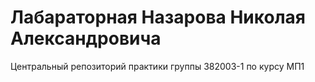 # Лабараторная Назарова Николая Александровича

Центральный репозиторий практики группы 382003-1 по курсу МП1
